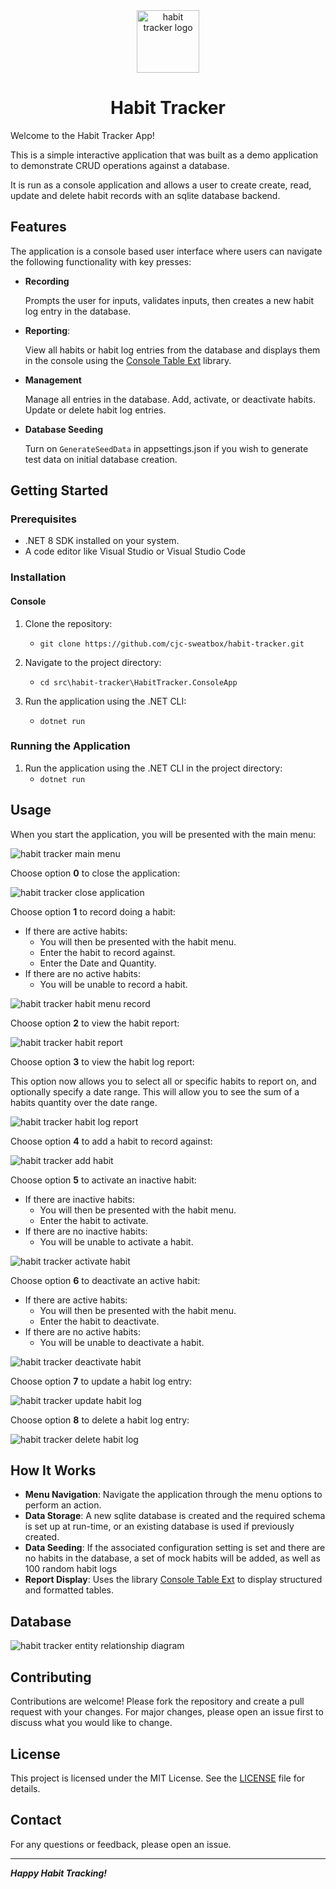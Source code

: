 <div align="center">

<img src="./img/habit-tracker-logo.png" alt="habit tracker logo" width="100px" />
<h1>Habit Tracker</h1>

</div>

Welcome to the Habit Tracker App!

This is a simple interactive application that was built as a demo application to demonstrate CRUD operations against a database.

It is run as a console application and allows a user to create create, read, update and delete habit records with an sqlite database backend.

## Features

The application is a console based user interface where users can navigate the following functionality with key presses:

- **Recording**
 
	Prompts the user for inputs, validates inputs, then creates a new habit log entry in the database.

- **Reporting**:

	View all habits or habit log entries from the database and displays them in the console using the [Console Table Ext](https://github.com/minhhungit/ConsoleTableExt) library.

- **Management**

	Manage all entries in the database. Add, activate, or deactivate habits. Update or delete habit log entries.

- **Database Seeding**

	Turn on `GenerateSeedData` in appsettings.json if you wish to generate test data on initial database creation.

## Getting Started

### Prerequisites

- .NET 8 SDK installed on your system.
- A code editor like Visual Studio or Visual Studio Code

### Installation

#### Console

1. Clone the repository:
	- `git clone https://github.com/cjc-sweatbox/habit-tracker.git`

2. Navigate to the project directory:
	- `cd src\habit-tracker\HabitTracker.ConsoleApp`

3. Run the application using the .NET CLI:
	- `dotnet run`

### Running the Application

1. Run the application using the .NET CLI in the project directory:
	- `dotnet run`

## Usage

When you start the application, you will be presented with the main menu:

![habit tracker main menu](./img/habit-tracker-main-menu.png)

Choose option **0** to close the application:

![habit tracker close application](./img/habit-tracker-close-application.png)

Choose option **1** to record doing a habit:
- If there are active habits:
	- You will then be presented with the habit menu.
	- Enter the habit to record against.
	- Enter the Date and Quantity.
- If there are no active habits:
	- You will be unable to record a habit.

![habit tracker habit menu record](./img/habit-tracker-habit-menu-record.png)

Choose option **2** to view the habit report:

![habit tracker habit report](./img/habit-tracker-habit-report.png)

Choose option **3** to  view the habit log report:

This option now allows you to select all or specific habits to report on, and optionally specify a date range. This will allow you to see the sum of a habits quantity over the date range.

![habit tracker habit log report](./img/habit-tracker-habit-log-report.png)

Choose option **4** to add a habit to record against:

![habit tracker add habit](./img/habit-tracker-add-habit.png)

Choose option **5** to activate an inactive habit:
- If there are inactive habits:
	- You will then be presented with the habit menu.
	- Enter the habit to activate.
- If there are no inactive habits:
	- You will be unable to activate a habit.

![habit tracker activate habit](./img/habit-tracker-habit-menu-activate.png)

Choose option **6** to deactivate an active habit:
- If there are active habits:
	- You will then be presented with the habit menu.
	- Enter the habit to deactivate.
- If there are no active habits:
	- You will be unable to deactivate a habit.

![habit tracker deactivate habit](./img/habit-tracker-habit-menu-deactivate.png)

Choose option **7** to update a habit log entry:

![habit tracker update habit log](./img/habit-tracker-habit-log-menu-update.png)

Choose option **8** to delete a habit log entry:

![habit tracker delete habit log](./img/habit-tracker-habit-log-menu-delete.png)

## How It Works

- **Menu Navigation**: Navigate the application through the menu options to perform an action.
- **Data Storage**: A new sqlite database is created and the required schema is set up at run-time, or an existing database is used if previously created.
- **Data Seeding**: If the associated configuration setting is set and there are no habits in the database, a set of mock habits will be added, as well as 100 random habit logs
- **Report Display**: Uses the library [Console Table Ext](https://github.com/minhhungit/ConsoleTableExt) to display structured and formatted tables.

## Database

![habit tracker entity relationship diagram](./img/habit-tracker-entity-relationship-diagram.png)

## Contributing

Contributions are welcome! Please fork the repository and create a pull request with your changes. For major changes, please open an issue first to discuss what you would like to change.

## License

This project is licensed under the MIT License. See the [LICENSE](./LICENSE) file for details.

## Contact

For any questions or feedback, please open an issue.

---
***Happy Habit Tracking!***
